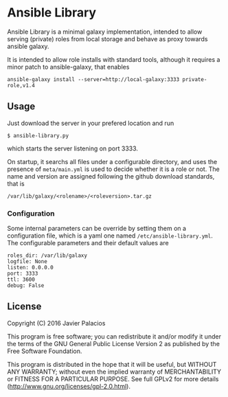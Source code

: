 
# Ansible Library

Ansible Library is a minimal galaxy implementation, intended to allow serving
(private) roles from local storage and behave as proxy towards ansible galaxy.

It is intended to allow role installs with standard tools, although it requires
a minor patch to ansible-galaxy, that enables

    ansible-galaxy install --server=http://local-galaxy:3333 private-role,v1.4

## Usage

Just download the server in your prefered location and run

    $ ansible-library.py

which starts the server listening on port 3333.

On startup, it searchs all files under a configurable directory, and uses the
presence of `meta/main.yml` is used to decide whether it is a role or not. The
name and version are assigned following the github download standards, that is

    /var/lib/galaxy/<rolename>/<roleversion>.tar.gz

### Configuration

Some internal parameters can be override by setting them on a configuration
file, which is a yaml one named `/etc/ansible-library.yml`. The configurable
parameters and their default values are

    roles_dir: /var/lib/galaxy
    logfile: None
    listen: 0.0.0.0
    port: 3333
    ttl: 3600
    debug: False

## License

Copyright (C) 2016 Javier Palacios

This program is free software; you can redistribute it and/or
modify it under the terms of the GNU General Public License
Version 2 as published by the Free Software Foundation.

This program is distributed in the hope that it will be useful,
but WITHOUT ANY WARRANTY; without even the implied warranty of
MERCHANTABILITY or FITNESS FOR A PARTICULAR PURPOSE. See full
GPLv2 for more details (http://www.gnu.org/licenses/gpl-2.0.html).

